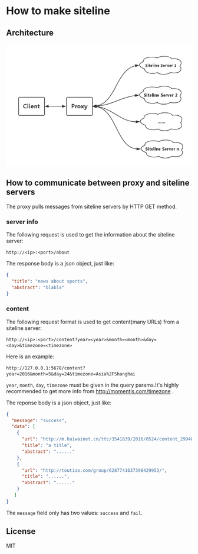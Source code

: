 # How to make siteline

## Architecture
![](./art/siteline-structure.png)

## How to communicate between proxy and siteline servers
The proxy pulls messages from siteline servers by HTTP GET method.

### server info
The following request is used to get the information about the siteline server:
```
http://<ip>:<port>/about
```
The response body is a json object, just like:
```json
{
  "title": "news about sports",
  "abstract": "blabla"
}  
```

### content
The following request format is used to get content(many URLs) from a siteline server:
```
http://<ip>:<port>/content?year=<year>&month=<month>&day=<day>&timezone=<timezone>
```

Here is an example:
```
http://127.0.0.1:5678/content?year=2016&month=5&day=24&timezone=Asia%2FShanghai
```

`year`, `month`, `day`, `timezone` must be given in the query params.It's highly recommended to get more info from http://momentjs.com/timezone . 

The reponse body is a json object, just like: 
```json
{
  "message": "success",
  "data": [
    {
      "url": "http://m.haiwainet.cn/ttc/3541839/2016/0524/content_29948213_1.html?s=toutiao",
      "title": "a title",
      "abstract": "......"
    },
    {
      "url": "http://toutiao.com/group/6287741637398429953/",
      "title": "......",
      "abstract": "......"
    }
   ]
}
```

The `message` field only has two values: `success` and `fail`.

## License
MIT

